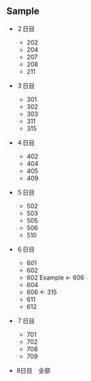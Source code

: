 ## Sample
- ２日目
  - 202
  - 204
  - 207
  - 208
  - 211

- ３日目
  - 301
  - 302
  - 303
  - 311
  - 315

- ４日目
  - 402
  - 404
  - 405
  - 409

- ５日目
  - 502
  - 503
  - 505
  - 506
  - 510

- ６日目
  - 601
  - 602
  - 602 Example <- 606
  - 604
  - 606 <- 315
  - 611
  - 612

- ７日目
  - 701
  - 702
  - 708
  - 709

- 8日目　全部 

